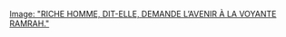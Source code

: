 
[Image: "RICHE HOMME, DIT-ELLE, DEMANDE L’AVENIR À LA VOYANTE RAMRAH."](../images/1-page-009.JPG)

